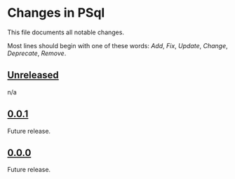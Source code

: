 # Changes in PSql
This file documents all notable changes.

Most lines should begin with one of these words:
*Add*, *Fix*, *Update*, *Change*, *Deprecate*, *Remove*.

## [Unreleased](https://github.com/sharpjs/PSConcurrent/compare/v1.0.1..HEAD)
n/a

## [0.0.1](https://github.com/sharpjs/PSConcurrent/compare/v1.0.0..v1.0.1)
Future release.

## [0.0.0](https://github.com/sharpjs/PSConcurrent/tree/v1.0.0)
Future release.

